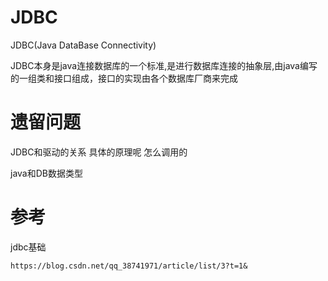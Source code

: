# JDBC

JDBC(Java DataBase Connectivity)

JDBC本身是java连接数据库的一个标准,是进行数据库连接的抽象层,由java编写的一组类和接口组成，接口的实现由各个数据库厂商来完成



# 遗留问题


JDBC和驱动的关系 具体的原理呢 怎么调用的

java和DB数据类型




# 参考

jdbc基础

	https://blog.csdn.net/qq_38741971/article/list/3?t=1&


